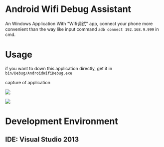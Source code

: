 # Android Wifi Debug Assistant
An Windows Application With "Wifi调试" app, connect your phone more convenient than the way like input command `adb connect 192.168.9.999` in cmd.

# Usage
if you want to down this application directly, get it in `bin/Debug/AndroidWifiDebug.exe`

capture of application

![](https://github.com/JuwanZhu/AndroidWifiDebugForWindows/blob/master/Demo/1.jpg)

![](https://github.com/JuwanZhu/AndroidWifiDebugForWindows/blob/master/Demo/2.jpg)

# Development Environment
## IDE: Visual Studio 2013
